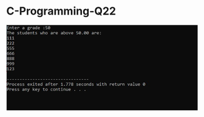 # C-Programming-Q22

![alt text](https://github.com/flashomer/C-Programming-Q22/blob/main/img/screen.jpg?raw=true)
